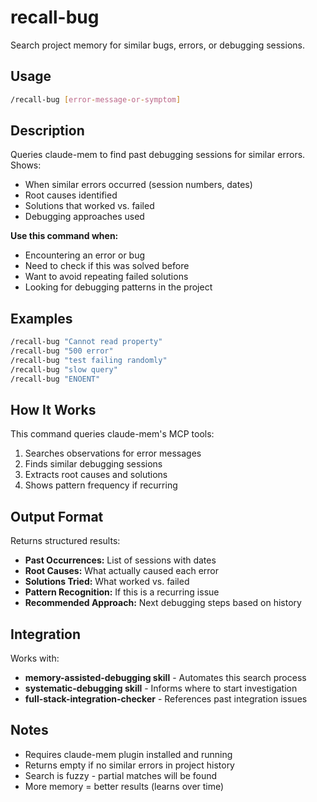 # recall-bug

Search project memory for similar bugs, errors, or debugging sessions.

## Usage

```bash
/recall-bug [error-message-or-symptom]
```

## Description

Queries claude-mem to find past debugging sessions for similar errors. Shows:
- When similar errors occurred (session numbers, dates)
- Root causes identified
- Solutions that worked vs. failed
- Debugging approaches used

**Use this command when:**
- Encountering an error or bug
- Need to check if this was solved before
- Want to avoid repeating failed solutions
- Looking for debugging patterns in the project

## Examples

```bash
/recall-bug "Cannot read property"
/recall-bug "500 error"
/recall-bug "test failing randomly"
/recall-bug "slow query"
/recall-bug "ENOENT"
```

## How It Works

This command queries claude-mem's MCP tools:
1. Searches observations for error messages
2. Finds similar debugging sessions
3. Extracts root causes and solutions
4. Shows pattern frequency if recurring

## Output Format

Returns structured results:
- **Past Occurrences:** List of sessions with dates
- **Root Causes:** What actually caused each error
- **Solutions Tried:** What worked vs. failed
- **Pattern Recognition:** If this is a recurring issue
- **Recommended Approach:** Next debugging steps based on history

## Integration

Works with:
- **memory-assisted-debugging skill** - Automates this search process
- **systematic-debugging skill** - Informs where to start investigation
- **full-stack-integration-checker** - References past integration issues

## Notes

- Requires claude-mem plugin installed and running
- Returns empty if no similar errors in project history
- Search is fuzzy - partial matches will be found
- More memory = better results (learns over time)
